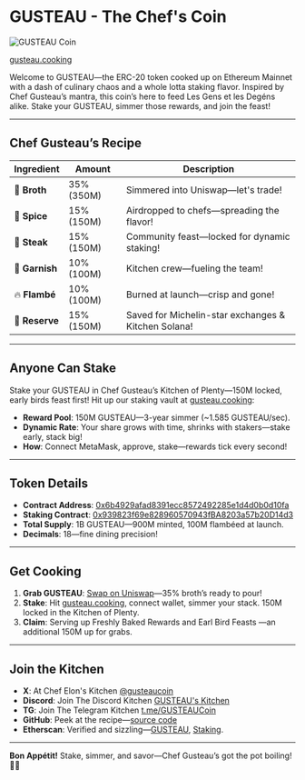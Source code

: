 # GUSTEAU - The Chef's Coin

![GUSTEAU Coin](https://chef-gusteau.github.io/testing-gus/gus-cake3-sm.png)

[gusteau.cooking](https://gusteau.cooking)

Welcome to GUSTEAU—the ERC-20 token cooked up on Ethereum Mainnet with a dash of culinary chaos and a whole lotta staking flavor. Inspired by Chef Gusteau’s mantra, this coin’s here to feed Les Gens et les Degéns alike. Stake your GUSTEAU, simmer those rewards, and join the feast!

---

## Chef Gusteau’s Recipe


| Ingredient       | Amount       | Description                                      |
|------------------|--------------|--------------------------------------------------|
| 🍲 **Broth**     | 35% (350M)   | Simmered into Uniswap—let's trade!              |
| 🌿 **Spice**     | 15% (150M)   | Airdropped to chefs—spreading the flavor!       |
| 🍖 **Steak**     | 15% (150M)   | Community feast—locked for dynamic staking!     |
| 🧀 **Garnish**   | 10% (100M)   | Kitchen crew—fueling the team!                  |
| 🔥 **Flambé**    | 10% (100M)   | Burned at launch—crisp and gone!                |
| 🍾 **Reserve**   | 15% (150M)   | Saved for Michelin-star exchanges & Kitchen Solana!|

---

## Anyone Can Stake
Stake your GUSTEAU in Chef Gusteau’s Kitchen of Plenty—150M locked, early birds feast first! Hit up our staking vault at [gusteau.cooking](https://gusteau-coin.com):
- **Reward Pool**: 150M GUSTEAU—3-year simmer (~1.585 GUSTEAU/sec).
- **Dynamic Rate**: Your share grows with time, shrinks with stakers—stake early, stack big!
- **How**: Connect MetaMask, approve, stake—rewards tick every second!

---

## Token Details
- **Contract Address**: [0x6b4929afad8391ecc8572492285e1d4d0b0d10fa](https://etherscan.io/token/0x6b4929afad8391ecc8572492285e1d4d0b0d10fa)
- **Staking Contract**: [0x939823f69e828960570943fBA8203a57b20D14d3](https://etherscan.io/address/0x939823f69e828960570943fBA8203a57b20D14d3)
- **Total Supply**: 1B GUSTEAU—900M minted, 100M flambéed at launch.
- **Decimals**: 18—fine dining precision!

---

## Get Cooking
1. **Grab GUSTEAU**: [Swap on Uniswap](https://app.uniswap.org/swap?inputCurrency=ETH&outputCurrency=0x6b4929afad8391ecc8572492285e1d4d0b0d10fa)—35% broth’s ready to pour!
2. **Stake**: Hit [gusteau.cooking](gusteau.cooking), connect wallet, simmer your stack. 150M locked in the Kitchen of Plenty.
3. **Claim**: Serving up Freshly Baked Rewards and Earl Bird Feasts —an additional 150M up for grabs.

---

## Join the Kitchen
- **X**: At Chef Elon's Kitchen [@gusteaucoin](https://x.com/gusteaucoin)
- **Discord**: Join The Discord Kitchen [GUSTEAU's Kitchen](https://discord.gg/vSxnzmC6) 
- **TG**: Join The Telegram Kitchen [t.me/GUSTEAUCoin](https://t.me/GUSTEAUCoin)
- **GitHub**: Peek at the recipe—[source code](https://github.com/chef-gusteau/gusteau-coin)
- **Etherscan**: Verified and sizzling—[GUSTEAU](https://etherscan.io/address/0x6b4929afad8391ecc8572492285e1d4d0b0d10fa), [Staking](https://etherscan.io/address/0x939823f69e828960570943fBA8203a57b20D14d3).

---

**Bon Appétit!** Stake, simmer, and savor—Chef Gusteau’s got the pot boiling! 👨‍🍳
